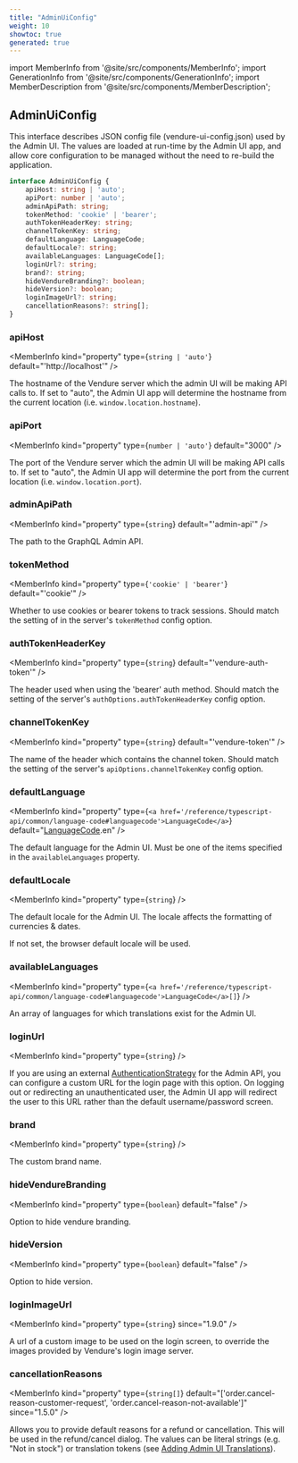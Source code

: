 ```yaml
---
title: "AdminUiConfig"
weight: 10
showtoc: true
generated: true
---
```

<!-- This file was generated from the Vendure source. Do not modify. Instead, re-run the "docs:build" script -->
import MemberInfo from '@site/src/components/MemberInfo';
import GenerationInfo from '@site/src/components/GenerationInfo';
import MemberDescription from '@site/src/components/MemberDescription';


## AdminUiConfig

<GenerationInfo sourceFile="packages/common/src/shared-types.ts" sourceLine="214" packageName="@vendure/common" />

This interface describes JSON config file (vendure-ui-config.json) used by the Admin UI.
The values are loaded at run-time by the Admin UI app, and allow core configuration to be
managed without the need to re-build the application.

```ts title="Signature"
interface AdminUiConfig {
    apiHost: string | 'auto';
    apiPort: number | 'auto';
    adminApiPath: string;
    tokenMethod: 'cookie' | 'bearer';
    authTokenHeaderKey: string;
    channelTokenKey: string;
    defaultLanguage: LanguageCode;
    defaultLocale?: string;
    availableLanguages: LanguageCode[];
    loginUrl?: string;
    brand?: string;
    hideVendureBranding?: boolean;
    hideVersion?: boolean;
    loginImageUrl?: string;
    cancellationReasons?: string[];
}
```

<div className="members-wrapper">

### apiHost

<MemberInfo kind="property" type={`string | 'auto'`} default="'http://localhost'"   />

The hostname of the Vendure server which the admin UI will be making API calls
to. If set to "auto", the Admin UI app will determine the hostname from the
current location (i.e. `window.location.hostname`).
### apiPort

<MemberInfo kind="property" type={`number | 'auto'`} default="3000"   />

The port of the Vendure server which the admin UI will be making API calls
to. If set to "auto", the Admin UI app will determine the port from the
current location (i.e. `window.location.port`).
### adminApiPath

<MemberInfo kind="property" type={`string`} default="'admin-api'"   />

The path to the GraphQL Admin API.
### tokenMethod

<MemberInfo kind="property" type={`'cookie' | 'bearer'`} default="'cookie'"   />

Whether to use cookies or bearer tokens to track sessions.
Should match the setting of in the server's `tokenMethod` config
option.
### authTokenHeaderKey

<MemberInfo kind="property" type={`string`} default="'vendure-auth-token'"   />

The header used when using the 'bearer' auth method. Should match the
setting of the server's `authOptions.authTokenHeaderKey` config option.
### channelTokenKey

<MemberInfo kind="property" type={`string`} default="'vendure-token'"   />

The name of the header which contains the channel token. Should match the
setting of the server's `apiOptions.channelTokenKey` config option.
### defaultLanguage

<MemberInfo kind="property" type={`<a href='/reference/typescript-api/common/language-code#languagecode'>LanguageCode</a>`} default="<a href='/reference/typescript-api/common/language-code#languagecode'>LanguageCode</a>.en"   />

The default language for the Admin UI. Must be one of the
items specified in the `availableLanguages` property.
### defaultLocale

<MemberInfo kind="property" type={`string`}   />

The default locale for the Admin UI. The locale affects the formatting of
currencies & dates.

If not set, the browser default locale will be used.
### availableLanguages

<MemberInfo kind="property" type={`<a href='/reference/typescript-api/common/language-code#languagecode'>LanguageCode</a>[]`}   />

An array of languages for which translations exist for the Admin UI.
### loginUrl

<MemberInfo kind="property" type={`string`}   />

If you are using an external <a href='/reference/typescript-api/auth/authentication-strategy#authenticationstrategy'>AuthenticationStrategy</a> for the Admin API, you can configure
a custom URL for the login page with this option. On logging out or redirecting an unauthenticated
user, the Admin UI app will redirect the user to this URL rather than the default username/password
screen.
### brand

<MemberInfo kind="property" type={`string`}   />

The custom brand name.
### hideVendureBranding

<MemberInfo kind="property" type={`boolean`} default="false"   />

Option to hide vendure branding.
### hideVersion

<MemberInfo kind="property" type={`boolean`} default="false"   />

Option to hide version.
### loginImageUrl

<MemberInfo kind="property" type={`string`}  since="1.9.0"  />

A url of a custom image to be used on the login screen, to override the images provided by Vendure's login image server.
### cancellationReasons

<MemberInfo kind="property" type={`string[]`} default="['order.cancel-reason-customer-request', 'order.cancel-reason-not-available']"  since="1.5.0"  />

Allows you to provide default reasons for a refund or cancellation. This will be used in the
refund/cancel dialog. The values can be literal strings (e.g. "Not in stock") or translation
tokens (see [Adding Admin UI Translations](/guides/extending-the-admin-ui/adding-ui-translations/)).


</div>
